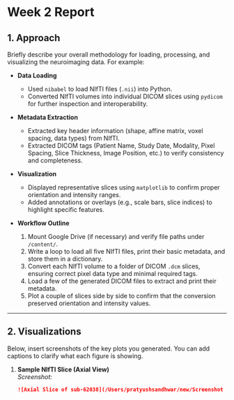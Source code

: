 # Week 2 Report

## 1. Approach

Briefly describe your overall methodology for loading, processing, and visualizing the neuroimaging data. For example:

- **Data Loading**  
  - Used `nibabel` to load NIfTI files (`.nii`) into Python.  
  - Converted NIfTI volumes into individual DICOM slices using `pydicom` for further inspection and interoperability.

- **Metadata Extraction**  
  - Extracted key header information (shape, affine matrix, voxel spacing, data types) from NIfTI.  
  - Extracted DICOM tags (Patient Name, Study Date, Modality, Pixel Spacing, Slice Thickness, Image Position, etc.) to verify consistency and completeness.

- **Visualization**  
  - Displayed representative slices using `matplotlib` to confirm proper orientation and intensity ranges.  
  - Added annotations or overlays (e.g., scale bars, slice indices) to highlight specific features.

- **Workflow Outline**  
  1. Mount Google Drive (if necessary) and verify file paths under `/content/`.  
  2. Write a loop to load all five NIfTI files, print their basic metadata, and store them in a dictionary.  
  3. Convert each NIfTI volume to a folder of DICOM `.dcm` slices, ensuring correct pixel data type and minimal required tags.  
  4. Load a few of the generated DICOM files to extract and print their metadata.  
  5. Plot a couple of slices side by side to confirm that the conversion preserved orientation and intensity values.

---

## 2. Visualizations

Below, insert screenshots of the key plots you generated. You can add captions to clarify what each figure is showing.

1. **Sample NIfTI Slice (Axial View)**  
   _Screenshot:_  
   ```markdown
   ![Axial Slice of sub-62038](/Users/pratyushsandhwar/new/Screenshot 2025-06-01 at 12.01.44 AM.png)
